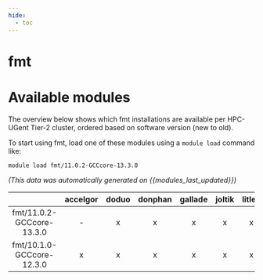 ```yaml
---
hide:
  - toc
---
```


fmt
===

# Available modules


The overview below shows which fmt installations are available per HPC-UGent Tier-2 cluster, ordered based on software version (new to old).

To start using fmt, load one of these modules using a `module load` command like:

```shell
module load fmt/11.0.2-GCCcore-13.3.0
```

*(This data was automatically generated on {{modules_last_updated}})*  

| |accelgor|doduo|donphan|gallade|joltik|litleo|shinx|
| :---: | :---: | :---: | :---: | :---: | :---: | :---: | :---: |
|fmt/11.0.2-GCCcore-13.3.0|-|x|x|x|x|x|x|
|fmt/10.1.0-GCCcore-12.3.0|x|x|x|x|x|x|x|
